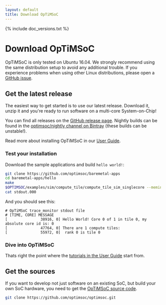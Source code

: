 ```yaml
---
layout: default
title: Download OpTiMSoC
---
```

{% include doc_versions.txt %}

# Download OpTiMSoC

<div class="alert alert-info">
OpTiMSoC is only tested on Ubuntu 16.04.
We strongly recommend using the same distribution setup to avoid any additional trouble.
If you experience problems when using other Linux distributions, please open a <a href="https://github.com/optimsoc/optimsoc/issues">GitHub issue</a>.
</div>

## Get the latest release

The easiest way to get started is to use our latest release.
Download it, unzip it and you're ready to run software on a multi-core System-on-Chip!

You can find all releases on the [GitHub release page](https://github.com/optimsoc/optimsoc/releases).
Nightly builds can be found in the [optimsoc/nightly channel on Bintray](https://bintray.com/optimsoc/nightly/) (these builds can be unstable!).

Read more about installing OpTiMSoC in our [User Guide](/docs/{{doc_version_current_release}}/user_guide/installation.html).

### Test your installation

Download the sample applications and build `hello world!`:

```sh
git clone https://github.com/optimsoc/baremetal-apps
cd baremetal-apps/hello
make
$OPTIMSOC/examples/sim/compute_tile/compute_tile_sim_singlecore --meminit=hello.vmem
cat stdout.000
```

And you should see this:

```
# OpTiMSoC trace_monitor stdout file
# [TIME, CORE] MESSAGE
[               38916, 0] Hello World! Core 0 of 1 in tile 0, my absolute core id is: 0
[               47764, 0] There are 1 compute tiles:
[               55972, 0]  rank 0 is tile 0
```

### Dive into OpTiMSoC

Thats right the point where the [tutorials in the User Guide](/docs/{{doc_version_current_release}}/user-guide/chap_tutorials.html) start from.


## Get the sources

If you want to develop not just software on an existing SoC, but build your own SoC hardware, you need to get the [OpTiMSoC source code](https://github.com/optimsoc/optimsoc).

```sh
git clone https://github.com/optimsoc/optimsoc.git
```
